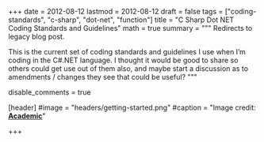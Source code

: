 +++
date = 2012-08-12
lastmod = 2012-08-12
draft = false
tags = ["coding-standards", "c-sharp", "dot-net", "function"]
title = "C Sharp Dot NET Coding Standards and Guidelines"
math = true
summary = """
Redirects to legacy blog post.

This is the current set of coding standards and guidelines I use when I’m coding in the C#.NET language. I thought it would be good to share so others could get use out of them also, and maybe start a discussion as to amendments / changes they see that could be useful?
"""

disable_comments = true

[header]
#image = "headers/getting-started.png"
#caption = "Image credit: [**Academic**](https://github.com/gcushen/hugo-academic/)"

+++

<html>
  <head>
    <title>C# .NET Coding Standards and Guidelines</title>
    <link rel="canonical" href="https://binarymist.wordpress.com/2012/08/12/c-net-coding-standards-and-guidelines/"/>
    <meta http-equiv="content-type" content="text/html; charset=utf-8"/>
    <meta http-equiv="refresh" content="2; url=https://binarymist.wordpress.com/2012/08/12/c-net-coding-standards-and-guidelines/"/>
  </head>
</html>
